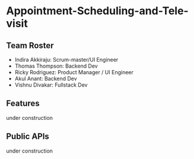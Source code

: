 # Appointment-Scheduling-and-Tele-visit

## Team Roster
* Indira Akkiraju: Scrum-master/UI Engineer
* Thomas Thompson: Backend Dev
* Ricky Rodriguez: Product Manager / UI Engineer
* Akul Anant: Backend Dev
* Vishnu Divakar: Fullstack Dev

## Features
under construction

## Public APIs
under construction
